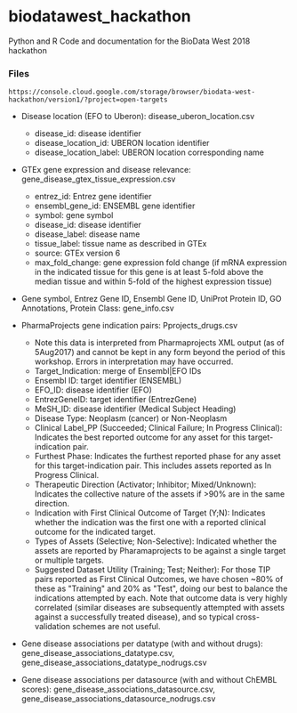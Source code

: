 # biodatawest_hackathon
Python and R Code and documentation for the BioData West 2018 hackathon

### Files

```
https://console.cloud.google.com/storage/browser/biodata-west-hackathon/version1/?project=open-targets
```
 * Disease location (EFO to Uberon): disease_uberon_location.csv
 	- disease_id: disease identifier
 	- disease_location_id: UBERON location identifier
 	- disease_location_label: UBERON location corresponding name
 * GTEx gene expression and disease relevance: gene_disease_gtex_tissue_expression.csv
 	- entrez_id: Entrez gene identifier
	- ensembl_gene_id: ENSEMBL gene identifier
	- symbol: gene symbol
	- disease_id: disease identifier
	- disease_label: disease name
	- tissue_label: tissue name as described in GTEx
	- source: GTEx version 6
	- max_fold_change: gene expression fold change (if mRNA expression in the indicated tissue for this gene is at least 5-fold above the median tissue and within 5-fold of the highest expression tissue)
 * Gene symbol, Entrez Gene ID, Ensembl Gene ID, UniProt Protein ID, GO Annotations, Protein Class: gene_info.csv
 
 * PharmaProjects gene indication pairs: Pprojects_drugs.csv
 	- Note this data is interpreted from Pharmaprojects XML output (as of 5Aug2017) and cannot be kept in any form beyond the period of this workshop. Errors in interpretation may have occurred.
	- Target_Indication: merge of Ensembl|EFO IDs 
	- Ensembl ID: target identifier (ENSEMBL)
	- EFO_ID: disease identifier (EFO)
	- EntrezGeneID: target identifier (EntrezGene)
	- MeSH_ID: disease identifier (Medical Subject Heading)
	- Disease Type: Neoplasm (cancer) or Non-Neoplasm
	- Clinical Label_PP (Succeeded; Clinical Failure; In Progress Clinical): Indicates the best reported outcome for any asset for this target-indication pair. 
	- Furthest Phase: Indicates the furthest reported phase for any asset for this target-indication pair. This includes assets reported as In Progress Clinical.
	- Therapeutic Direction (Activator; Inhibitor; Mixed/Unknown): Indicates the collective nature of the assets if >90% are in the same direction.
	- Indication with First Clinical Outcome of Target (Y;N): Indicates whether the indication was the first one with a reported clinical outcome for the indicated target.
	- Types of Assets (Selective; Non-Selective): Indicated whether the assets are reported by Pharamaprojects to be against a single target or multiple targets.
	- Suggested Dataset Utility (Training; Test; Neither):  For those TIP pairs reported as First Clinical Outcomes, we have chosen ~80% of these as "Training" and 20% as "Test", doing our best to balance the indications attempted by each.  Note that outcome data is very highly correlated (similar diseases are subsequently attempted with assets against a successfully treated disease), and so typical cross-validation schemes are not useful.
	
 * Gene disease associations per datatype (with and without drugs): gene_disease_associations_datatype.csv, gene_disease_associations_datatype_nodrugs.csv
 * Gene disease associations per datasource (with and without ChEMBL scores): gene_disease_associations_datasource.csv, gene_disease_associations_datasource_nodrugs.csv


